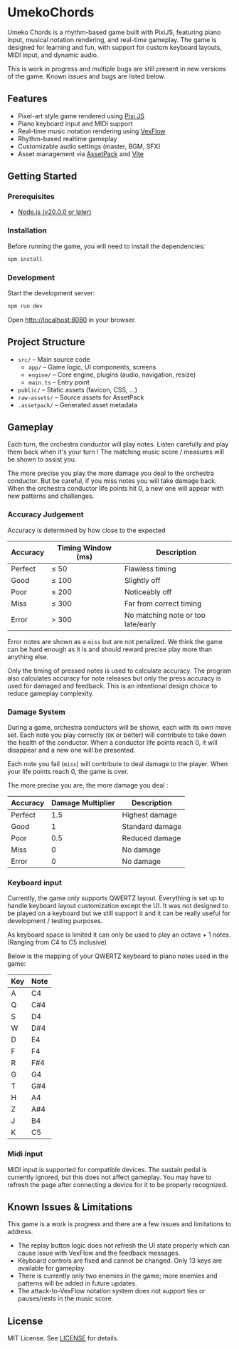 # UmekoChords

Umeko Chords is a rhythm-based game built with PixiJS, featuring piano input, musical notation rendering, and real-time gameplay. 
The game is designed for learning and fun, with support for custom keyboard layouts, MIDI input, and dynamic audio.

This is work in progress and multiple bugs are still present in new versions of the game. Known issues and bugs are listed below.

## Features

- Pixel-art style game rendered using [Pixi JS](https://github.com/pixijs/pixijs)
- Piano keyboard input and MIDI support
- Real-time music notation rendering using [VexFlow](https://github.com/0xfe/vexflow)
- Rhythm-based realtime gameplay
- Customizable audio settings (master, BGM, SFX)
- Asset management via [AssetPack](https://github.com/pixijs/assetpack) and [Vite](https://github.com/vitejs/vite)

## Getting Started

### Prerequisites

- [Node.js (v20.0.0 or later)](https://nodejs.org/en/)

### Installation

Before running the game, you will need to install the dependencies:

```sh
npm install
```

### Development

Start the development server:

```sh
npm run dev
```

Open [http://localhost:8080](http://localhost:8080) in your browser.

## Project Structure

- `src/` – Main source code
  - `app/` – Game logic, UI components, screens
  - `engine/` – Core engine, plugins (audio, navigation, resize)
  - `main.ts` – Entry point
- `public/` – Static assets (favicon, CSS, ...)
- `raw-assets/` – Source assets for AssetPack
- `.assetpack/` – Generated asset metadata

## Gameplay

Each turn, the orchestra conductor will play notes.
Listen carefully and play them back when it's your turn !
The matching music score / measures will be shown to assist you.

The more precise you play the more damage you deal to the orchestra conductor.
But be careful, if you miss notes you will take damage back.
When the orchestra conductor life points hit 0, a new one will appear with new patterns and challenges.

### Accuracy Judgement

Accuracy is determined by how close to the expected 

| Accuracy | Timing Window (ms) | Description                |
|----------|--------------------|----------------------------|
| Perfect  | ≤ 50               | Flawless timing            |
| Good     | ≤ 100              | Slightly off               |
| Poor     | ≤ 200              | Noticeably off             |
| Miss     | ≤ 300              | Far from correct timing    |
| Error    | > 300              | No matching note or too late/early |

Error notes are shown as a `miss` but are not penalized.
We think the game can be hard enough as it is and should reward precise play more than anything else.

Only the timing of pressed notes is used to calculate accuracy. The program also calculates accuracy for note releases but only the press accuracy is used for damaged and feedback. This is an intentional design choice to reduce gameplay complexity.

### Damage System

During a game, orchestra conductors will be shown, each with its own move set.
Each note you play correctly (`OK` or better) will contribute to take down the health of the conductor.
When a conductor life points reach 0, it will disappear and a new one will be presented. 

Each note you fail (`miss`) will contribute to deal damage to the player.
When your life points reach 0, the game is over.

The more precise you are, the more damage you deal : 

| Accuracy | Damage Multiplier | Description         |
|----------|-------------------|---------------------|
| Perfect  | 1.5               | Highest damage      |
| Good     | 1                 | Standard damage     |
| Poor     | 0.5               | Reduced damage      |
| Miss     | 0                 | No damage           |
| Error    | 0                 | No damage           |


### Keyboard input

Currently, the game only supports QWERTZ layout. Everything is set up to handle keyboard layout customization except the UI.
It was not designed to be played on a keyboard but we still support it and it can be really useful for development / testing purposes.

As keyboard space is limited it can only be used to play an octave + 1 notes.
(Ranging from C4 to C5 inclusive)

Below is the mapping of your QWERTZ keyboard to piano notes used in the game:

| Key | Note  |
|-----|-------|
| A   | C4    |
| Q   | C#4   |
| S   | D4    |
| W   | D#4   |
| D   | E4    |
| F   | F4    |
| R   | F#4   |
| G   | G4    |
| T   | G#4   |
| H   | A4    |
| Z   | A#4   |
| J   | B4    |
| K   | C5    |


### Midi input

MIDI input is supported for compatible devices. The sustain pedal is currently ignored, but this does not affect gameplay.
You may have to refresh the page after connecting a device for it to be properly recognized.

## Known Issues & Limitations

This game is a work is progress and there are a few issues and limitations to address. 

- The replay button logic does not refresh the UI state properly which can cause issue with VexFlow and the feedback messages.
- Keyboard controls are fixed and cannot be changed. Only 13 keys are available for gameplay.
- There is currently only two enemies in the game; more enemies and patterns will be added in future updates.
- The attack-to-VexFlow notation system does not support ties or pauses/rests in the music score.

## License

MIT License. See [LICENSE](LICENSE) for details.